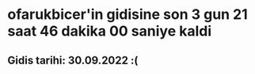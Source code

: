 # ofarukbicer'in gidisine son 3 gun 21 saat 46 dakika 00 saniye kaldi

## Gidis tarihi: 30.09.2022 :(